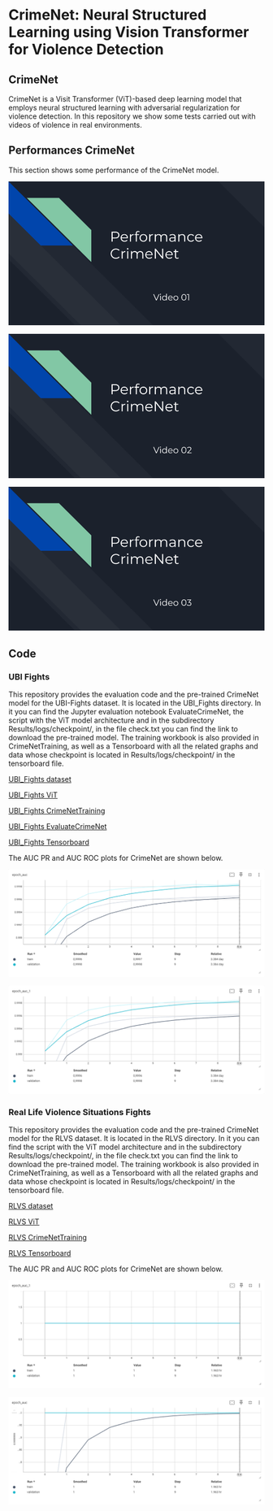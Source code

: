 # CrimeNet: Neural Structured Learning using Vision Transformer for Violence Detection 

## CrimeNet

CrimeNet is a Visit Transformer (ViT)-based deep learning model that employs neural structured learning with adversarial regularization for violence detection. In this repository we show some tests carried out with videos of violence in real environments.

## Performances CrimeNet

This section shows some performance of the CrimeNet model.

[![Watch the video](https://github.com/FernandoJRS/CrimeNet-ViT-NSL/blob/main/video_01.png)](https://drive.google.com/file/d/1Q1teUnISw3N5-Q4rHwRZ82qV08-11ObX/view?usp=sharing)

[![Watch the video](https://github.com/FernandoJRS/CrimeNet-ViT-NSL/blob/main/video_02.png)](https://drive.google.com/file/d/1rCyn0UtEpiFow1Z6-BoS6O6-wutN-O_m/view?usp=sharing)

[![Watch the video](https://github.com/FernandoJRS/CrimeNet-ViT-NSL/blob/main/video_03.png)](https://drive.google.com/file/d/1NzTYrRNsa1Yuat5HDLhiY3OjkJmMItM5/view?usp=sharing)

## Code

### UBI Fights

This repository provides the evaluation code and the pre-trained CrimeNet model for the UBI-Fights dataset. It is located in the UBI_Fights directory. In it you can find the Jupyter evaluation notebook EvaluateCrimeNet, the script with the ViT model architecture and in the subdirectory Results/logs/checkpoint/, in the file check.txt you can find the link to download the pre-trained model. The training workbook is also provided in CrimeNetTraining, as well as a Tensorboard with all the related graphs and data whose checkpoint is located in Results/logs/checkpoint/ in the tensorboard file.

[UBI_Fights dataset](http://socia-lab.di.ubi.pt/EventDetection/)

[UBI_Fights ViT](https://github.com/FernandoJRS/CrimeNet-ViT-NSL/blob/main/UBI_Fights/ViT.py)

[UBI_Fights CrimeNetTraining](https://github.com/FernandoJRS/CrimeNet-ViT-NSL/blob/main/UBI_Fights/CrimeNetTraining.ipynb)

[UBI_Fights EvaluateCrimeNet](https://github.com/FernandoJRS/CrimeNet-ViT-NSL/blob/main/UBI_Fights/EvaluateCrimeNet.ipynb)

[UBI_Fights Tensorboard](https://github.com/FernandoJRS/CrimeNet-ViT-NSL/blob/main/UBI_Fights/Tensorboard.ipynb)

The AUC PR and AUC ROC plots for CrimeNet are shown below.

![UBI_Fights AUC ROC](UBI_Fights/figures/auc_roc.png?raw=True "UBI_Fights AUC ROC")

![UBI_Fights AUC PR](UBI_Fights/figures/auc_pr.png?raw=True "UBI_Fights AUC PR")

### Real Life Violence Situations Fights

This repository provides the evaluation code and the pre-trained CrimeNet model for the RLVS dataset. It is located in the RLVS  directory. In it you can find the script with the ViT model architecture and in the subdirectory Results/logs/checkpoint/, in the file check.txt you can find the link to download the pre-trained model. The training workbook is also provided in CrimeNetTraining, as well as a Tensorboard with all the related graphs and data whose checkpoint is located in Results/logs/checkpoint/ in the tensorboard file.

[RLVS dataset](https://www.kaggle.com/datasets/mohamedmustafa/real-life-violence-situations-dataset)

[RLVS ViT](https://github.com/FernandoJRS/CrimeNet-ViT-NSL/blob/main/RLVS/ViT.py)

[RLVS CrimeNetTraining](https://github.com/FernandoJRS/CrimeNet-ViT-NSL/blob/main/RLVS/CrimeNetTraining.ipynb)

[RLVS Tensorboard](https://github.com/FernandoJRS/CrimeNet-ViT-NSL/blob/main/RLVS/Tensorboard.ipynb)


The AUC PR and AUC ROC plots for CrimeNet are shown below.

![RLVS AUC ROC](RLVS/figures/auc_roc.png?raw=True "RLVS AUC ROC")

![RLVS AUC PR](RLVS/figures/auc_pr.png?raw=True "RLVS AUC PR")

